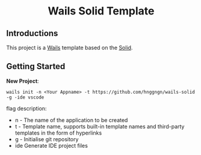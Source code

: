 <h1 align="center">Wails Solid Template</h1>

## Introductions

This project is a [Wails](https://github.com/wailsapp/wails) template based on the [Solid](https://www.solidjs.com/).

## Getting Started

**New Project**:

```
wails init -n <Your Appname> -t https://github.com/hnggngn/wails-solid -g -ide vscode
```

flag description:

-   n - The name of the application to be created
-   t - Template name, supports built-in template names and third-party templates in the form of hyperlinks
-   g - Initialise git repository
-   ide Generate IDE project files
